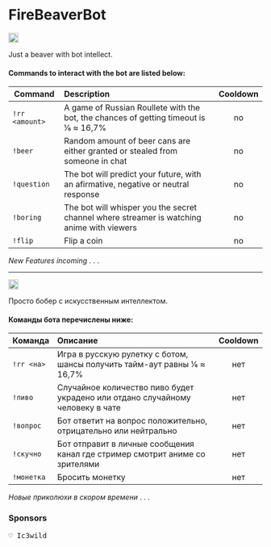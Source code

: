 # FireBeaverBot
<img src="https://cdn-icons-png.flaticon.com/512/3013/3013911.png" width="20" height="20" alt="English Version" title="ENG"></img>

Just a beaver with bot intellect.
#### Commands to interact with the bot are listed below:
| Command        | Description                                                                               | Cooldown |
| -------------  | :-------------                                                                            | :-----:  |
| `!rr <amount>` | A game of Russian Roullete with the bot, the chances of getting timeout is 1⁄6 ≈ 16,7%    |    no    |
| `!beer`        | Random amount of beer cans are either granted or stealed from someone in chat             |    no    |
| `!question`    | The bot will predict your future, with an afirmative, negative or neutral response        |    no    |
| `!boring`      | The bot will whisper you the secret channel where streamer is watching anime with viewers |    no    |
| `!flip`        | Flip a coin                                                                               |    no    |

_New Features incoming_ . . .
<hr>
<img src="https://cdn-icons-png.flaticon.com/512/330/330437.png" width="20" height="20" alt="Russian Version" title="RU"></img>

Просто бобер с искусственным интеллектом.
#### Команды бота перечислены ниже:
| Команда            | Описание                                                                                  | Cooldown |
| -------------      | :-------------                                                                            | :-----:  |
| `!rr <на>` | Игра в русскую рулетку с ботом, шансы получить тайм-аут равны  1⁄6 ≈ 16,7%                |   нет    |
| `!пиво`            | Случайное количество пиво будет украдено или отдано случайному человеку в чате            |   нет    |
| `!вопрос`          | Бот ответит на вопрос положительно, отрицательно или нейтрально                           |   нет    |
| `!скучно`          | Бот отправит в личные сообщения канал где стример смотрит аниме со зрителями              |   нет    |
| `!монетка`         | Бросить монетку                                                                           |   нет    |

_Новые приколюхи в скором времени_ . . .

### Sponsors
<pre>
♡ Ic3wild
</pre>